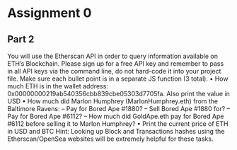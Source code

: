 # Assignment 0

## Part 2
You will use the Etherscan API in order to query information available on ETH’s
Blockchain. Please sign up for a free API key and remember to pass in all API
keys via the command line, do not hard-code it into your project file. Make
sure each bullet point is in a separate JS function (3 total).
• How much ETH is in the wallet address:
0x00000000219ab540356cbb839cbe05303d7705fa. Also print the value
in USD
• How much did Marlon Humphrey (MarlonHumphrey.eth) from the Baltimore Ravens:
– Pay for Bored Ape #1880?
– Sell Bored Ape #1880 for?
– Pay for Bored Ape #6112?
– How much did GoldApe.eth pay for Bored Ape #6112 before selling
it to Marlon Humphrey?
• Print the current price of ETH in USD and BTC
Hint: Looking up Block and Transactions hashes using the Etherscan/OpenSea
websites will be extremely helpful for these tasks.

